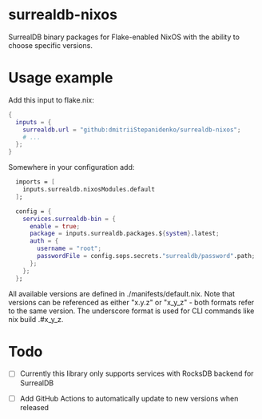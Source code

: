 # surrealdb-nixos

SurrealDB binary packages for Flake-enabled NixOS with the ability to choose specific versions.

# Usage example 
Add this input to flake.nix:
```nix
{
  inputs = {
    surrealdb.url = "github:dmitriiStepanidenko/surrealdb-nixos";
    # ...
  };
}
```

Somewhere in your configuration add:
```nix
  imports = [
    inputs.surrealdb.nixosModules.default
  ];

  config = {
    services.surrealdb-bin = {
      enable = true;
      package = inputs.surrealdb.packages.${system}.latest;
      auth = {
        username = "root";
        passwordFile = config.sops.secrets."surrealdb/password".path;
      };
    };
  };
```

All available versions are defined in ./manifests/default.nix. Note that versions can be referenced as either "x.y.z" or "x_y_z" - both formats refer to the same version. The underscore format is used for CLI commands like nix build .#x_y_z.


# Todo
- [ ] Currently this library only supports services with RocksDB backend for SurrealDB
- [ ] Add GitHub Actions to automatically update to new versions when released

